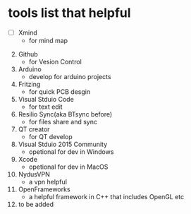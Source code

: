 # tools list that helpful
- [ ] Xmind 
    *  for mind map 
2. Github 
   *  for Vesion Control
3. Arduino
    * develop for arduino projects
4. Fritzing 
    * for quick PCB desgin
5. Visual Stduio Code 
    * for text edit
6. Resilio Sync(aka BTsync before)
    * for files share and sync 
7. QT creator
    * for QT develop
8. Visual Stduio 2015 Community
    * opetional for dev in Windows
9. Xcode 
    * opetional for dev in MacOS
10. NydusVPN
    * a vpn helpful
11. OpenFrameworks 
    * a helpful framework in C++ that includes OpenGL etc
12. to be added
    
